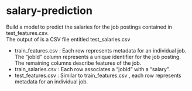 # salary-prediction
Build a model to predict the salaries for the job postings contained in test_features.csv. <br>The output of is a CSV file entitled test_salaries.csv
<ul>
<li>
train_features.csv : Each row represents metadata for an individual job. The “jobId” column represents a unique identifier for the job posting. The remaining columns describe features of the job.</li>
<li> train_salaries.csv : Each row associates a “jobId” with a “salary”.</li>
<li> test_features.csv : Similar to train_features.csv , each row represents metadata for an individual job.</li>
</ul>
